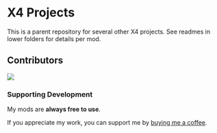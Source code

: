 # X4 Projects
This is a parent repository for several other X4 projects. See readmes in lower folders for details per mod.

## Contributors

<a href="https://github.com/iomatix/x4-projects/graphs/contributors">
  <img src="https://contrib.rocks/image?repo=iomatix/x4-projects" />
</a>

### Supporting Development

My mods are **always free to use**.

If you appreciate my work, you can support me by [buying me a coffee](https://buymeacoffee.com/iomatix).
